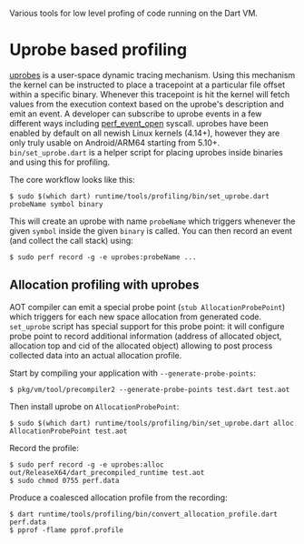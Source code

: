 Various tools for low level profing of code running on the Dart VM.

# Uprobe based profiling

[uprobes](https://www.kernel.org/doc/html/latest/trace/uprobetracer.html) is
a user-space dynamic tracing mechanism. Using this mechanism the kernel can
be instructed to place a tracepoint at a particular file offset within a
specific binary. Whenever this tracepoint is hit the kernel will fetch values
from the execution context based on the uprobe's description and emit an event.
A developer can subscribe to uprobe events in a few different ways including
[perf_event_open](https://man7.org/linux/man-pages/man2/perf_event_open.2.html)
syscall. uprobes have been enabled by default on all newish Linux kernels
(4.14+), however they are only truly usable on Android/ARM64 starting from
5.10+. `bin/set_uprobe.dart` is a helper script for placing uprobes inside
binaries and using this for profiling.

The core workflow looks like this:

```console
$ sudo $(which dart) runtime/tools/profiling/bin/set_uprobe.dart probeName symbol binary
```

This will create an uprobe with name `probeName` which triggers whenever
the given `symbol` inside the given `binary` is called. You can then record
an event (and collect the call stack) using:

```console
$ sudo perf record -g -e uprobes:probeName ...
```

## Allocation profiling with uprobes

AOT compiler can emit a special probe point (`stub AllocationProbePoint`) which
triggers for each new space allocation from generated code. `set_uprobe` script
has special support for this probe point: it will configure probe point to
record additional information (address of allocated object, allocation top and
cid of the allocated object) allowing to post process collected data into
an actual allocation profile.

Start by compiling your application with `--generate-probe-points`:

```console
$ pkg/vm/tool/precompiler2 --generate-probe-points test.dart test.aot
```

Then install uprobe on `AllocationProbePoint`:

```console
$ sudo $(which dart) runtime/tools/profiling/bin/set_uprobe.dart alloc AllocationProbePoint test.aot
```

Record the profile:

```
$ sudo perf record -g -e uprobes:alloc out/ReleaseX64/dart_precompiled_runtime test.aot
$ sudo chmod 0755 perf.data
```

Produce a coalesced allocation profile from the recording:

```
$ dart runtime/tools/profiling/bin/convert_allocation_profile.dart perf.data
$ pprof -flame pprof.profile
```